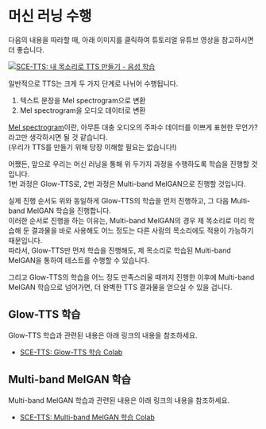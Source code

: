 # 머신 러닝 수행

다음의 내용을 따라할 때, 아래 이미지를 클릭하여 튜토리얼 유튜브 영상을 참고하시면 더 좋습니다.

[![SCE-TTS: 내 목소리로 TTS 만들기 - 음성 학습](http://img.youtube.com/vi/e-BmK9VZzRM/0.jpg)](https://www.youtube.com/watch?v=e-BmK9VZzRM/)

일반적으로 TTS는 크게 두 가지 단계로 나뉘어 수행됩니다.

1. 텍스트 문장을 Mel spectrogram으로 변환
2. Mel spectrogram을 오디오 데이터로 변환

[Mel spectrogram](https://medium.com/analytics-vidhya/understanding-the-mel-spectrogram-fca2afa2ce53)이란, 아무튼 대충 오디오의 주파수 데이터를 이쁘게 표현한 무언가? 라고만 생각하시면 될 것 같습니다.  
(우리가 TTS를 만들기 위해 당장 이해할 필요는 없습니다!)

어쨌든, 앞으로 우리는 머신 러닝을 통해 위 두가지 과정을 수행하도록 학습을 진행할 것입니다.  
1번 과정은 Glow-TTS로, 2번 과정은 Multi-band MelGAN으로 진행할 것입니다.

실제 진행 순서도 위와 동일하게 Glow-TTS의 학습을 먼저 진행하고, 그 다음 Multi-band MelGAN 학습을 진행합니다.  
이러한 순서로 진행을 하는 이유는, Multi-band MelGAN의 경우 제 목소리로 미리 학습해 둔 결과물을 바로 사용해도 어느 정도는 다른 사람의 목소리에도 적용이 가능하기 때문입니다.  
따라서, Glow-TTS만 먼저 학습을 진행해도, 제 목소리로 학습된 Multi-band MelGAN을 통하여 테스트를 수행할 수 있습니다.

그리고 Glow-TTS의 학습을 어느 정도 만족스러울 때까지 진행한 이후에 Multi-band MelGAN 학습으로 넘어가면, 더 완벽한 TTS 결과물을 얻으실 수 있을 겁니다.

## Glow-TTS 학습

Glow-TTS 학습과 관련된 내용은 아래 링크의 내용을 참조하세요.

- [SCE-TTS: Glow-TTS 학습 Colab](https://colab.research.google.com/drive/1IlZt42ETvNHthRFXfwNSSH-ftWthxzqr?usp=sharing)

## Multi-band MelGAN 학습

Multi-band MelGAN 학습과 관련된 내용은 아래 링크의 내용을 참조하세요.

- [SCE-TTS: Multi-band MelGAN 학습 Colab](https://colab.research.google.com/drive/1UinTd1Kp1ytwPQ4QWA610ZKOVfmPDdn5?usp=sharing)